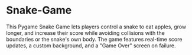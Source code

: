 # Snake-Game
This Pygame Snake Game lets players control a snake to eat apples, grow longer, and increase their score while avoiding collisions with the boundaries or the snake's own body. The game features real-time score updates, a custom background, and a "Game Over" screen on failure.
